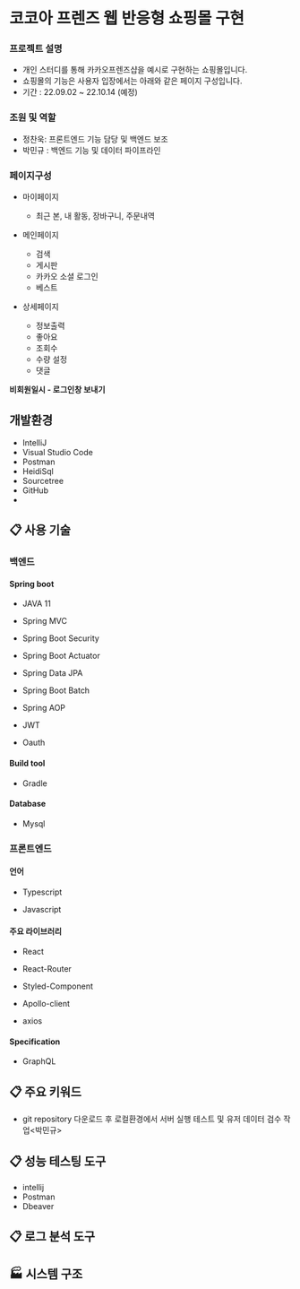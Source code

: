 # 코코아 프렌즈 웹 반응형 쇼핑몰 구현

### 프로젝트 설명

- 개인 스터디를 통해 카카오프렌즈샵을 예시로 구현하는 쇼핑몰입니다.
- 쇼핑몰의 기능은 사용자 입장에서는 아래와 같은 페이지 구성입니다.
- 기간 : 22.09.02 ~ 22.10.14 (예정)

### 조원 및 역할

- 정찬욱: 프론트엔드 기능 담당 및 백엔드 보조
- 박민규 : 백엔드 기능 및 데이터 파이프라인

### 페이지구성

- 마이페이지

  - 최근 본, 내 활동, 장바구니, 주문내역

- 메인페이지
  - 검색
  - 게시판
  - 카카오 소셜 로그인
  - 베스트
- 상세페이지
  - 정보출력
  - 좋아요
  - 조회수
  - 수량 설정
  - 댓글

**비회원일시 - 로그인창 보내기**

## 개발환경

- IntelliJ
- Visual Studio Code
- Postman
- HeidiSql
- Sourcetree
- GitHub
- 

## 📋 사용 기술

### 백엔드

#### Spring boot

- JAVA 11

- Spring MVC

- Spring Boot Security

- Spring Boot Actuator

- Spring Data JPA

- Spring Boot Batch

- Spring AOP

- JWT

- Oauth

#### Build tool

- Gradle

#### Database

- Mysql

### 프론트엔드

#### 언어

- Typescript

- Javascript

#### 주요 라이브러리

- React

- React-Router

- Styled-Component

- Apollo-client

- axios

#### Specification

- GraphQL

## 📋 주요 키워드

- git repository 다운로드 후 로컬환경에서 서버 실행 테스트 및 유저 데이터 검수 작업<박민규>

## 📋 성능 테스팅 도구

- intellij
- Postman
- Dbeaver

## 📋 로그 분석 도구

## 🏭 시스템 구조
